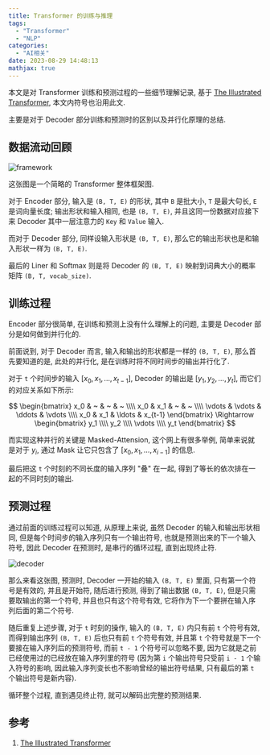 ```yaml
---
title: Transformer 的训练与推理
tags:
  - "Transformer"
  - "NLP"
categories:
  - "AI相关"
date: 2023-08-29 14:48:13
mathjax: true
---
```


本文是对 Transformer 训练和预测过程的一些细节理解记录, 基于 [The Illustrated Transformer](https://jalammar.github.io/illustrated-transformer/), 本文内符号也沿用此文.

主要是对于 Decoder 部分训练和预测时的区别以及并行化原理的总结.

<!-- more -->

## 数据流动回顾

![framework](https://jalammar.github.io/images/t/transformer_resideual_layer_norm_3.png)

这张图是一个简略的 Transformer 整体框架图.

对于 Encoder 部分, 输入是 `(B, T, E)` 的形状, 其中 `B` 是批大小, `T` 是最大句长, `E` 是词向量长度; 输出形状和输入相同, 也是 `(B, T, E)`, 并且这同一份数据对应接下来 Decoder 其中一层注意力的 `Key` 和 `Value` 输入.

而对于 Decoder 部分, 同样设输入形状是 `(B, T, E)`, 那么它的输出形状也是和输入形状一样为 `(B, T, E)`.

最后的 Liner 和 Softmax 则是将 Decoder 的 `(B, T, E)` 映射到词典大小的概率矩阵 `(B, T, vocab_size)`.

## 训练过程

Encoder 部分很简单, 在训练和预测上没有什么理解上的问题, 主要是 Decoder 部分是如何做到并行化的.

前面说到, 对于 Decoder 而言, 输入和输出的形状都是一样的 `(B, T, E)`, 那么首先要知道的是, 此处的并行化, 是在训练时将不同时间步的输出并行化了.

对于 `t` 个时间步的输入 $[x_0, x_1, \ldots, x_{t-1}]$, Decoder 的输出是 $[y_1, y_2, \ldots, y_t]$, 而它们的对应关系如下所示:

$$
\begin{bmatrix}
  x_0 & ~ & ~ & ~ \\\\
  x_0 & x_1 & ~ & ~ \\\\
  \vdots & \vdots & \ddots & \vdots \\\\
  x_0 & x_1 & \ldots & x_{t-1}
\end{bmatrix} \Rightarrow \begin{bmatrix}
  y_1 \\\\
  y_2 \\\\
  \vdots \\\\
  y_t
\end{bmatrix}
$$

而实现这种并行的关键是 Masked-Attension, 这个网上有很多举例, 简单来说就是对于 $y_i$, 通过 Mask 让它只包含了 $[x_0, x_1, \ldots, x_{i-1}]$ 的信息.

最后把这 `t` 个时刻的不同长度的输入序列 "叠" 在一起, 得到了等长的依次排在一起的不同时刻的输出.

## 预测过程

通过前面的训练过程可以知道, 从原理上来说, 虽然 Decoder 的输入和输出形状相同, 但是每个时间步的输入序列只有一个输出符号, 也就是预测出来的下一个输入符号, 因此 Decoder 在预测时, 是串行的循环过程, 直到出现终止符.

![decoder](https://jalammar.github.io/images/t/transformer_decoding_2.gif)

那么来看这张图, 预测时, Decoder 一开始的输入 `(B, T, E)` 里面, 只有第一个符号是有效的, 并且是开始符, 随后进行预测, 得到了输出数据 `(B, T, E)`, 但是只需要取输出的第一个符号, 并且也只有这个符号有效, 它将作为下一个要拼在输入序列后面的第二个符号.

随后重复上述步骤, 对于 `t` 时刻的操作, 输入的 `(B, T, E)` 内只有前 `t` 个符号有效, 而得到输出序列 `(B, T, E)` 后也只有前 `t` 个符号有效, 并且第 `t` 个符号就是下一个要接在输入序列后的预测符号, 而前 `t - 1` 个符号可以忽略不要, 因为它就是之前已经使用过的已经放在输入序列里的符号 (因为第 `i` 个输出符号只受前 `i - 1` 个输入符号的影响, 因此输入序列变长也不影响曾经的输出符号结果, 只有最后的第 `t` 个输出符号是新内容).

循环整个过程, 直到遇见终止符, 就可以解码出完整的预测结果.

## 参考

1. [The Illustrated Transformer](https://jalammar.github.io/illustrated-transformer/)
